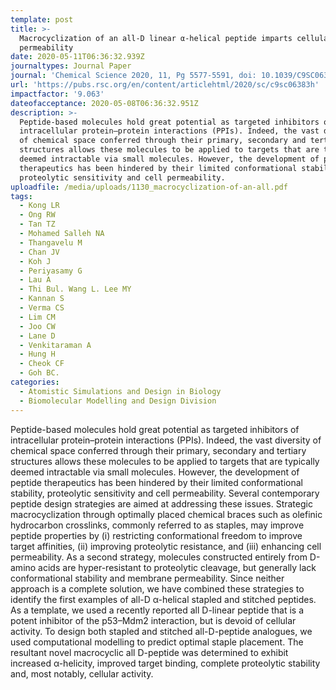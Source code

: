 ```yaml
---
template: post
title: >-
  Macrocyclization of an all-D linear α-helical peptide imparts cellular
  permeability
date: 2020-05-11T06:36:32.939Z
journaltypes: Journal Paper
journal: 'Chemical Science 2020, 11, Pg 5577-5591, doi: 10.1039/C9SC06383H'
url: 'https://pubs.rsc.org/en/content/articlehtml/2020/sc/c9sc06383h'
impactfactor: '9.063'
dateofacceptance: 2020-05-08T06:36:32.951Z
description: >-
  Peptide-based molecules hold great potential as targeted inhibitors of
  intracellular protein–protein interactions (PPIs). Indeed, the vast diversity
  of chemical space conferred through their primary, secondary and tertiary
  structures allows these molecules to be applied to targets that are typically
  deemed intractable via small molecules. However, the development of peptide
  therapeutics has been hindered by their limited conformational stability,
  proteolytic sensitivity and cell permeability. 
uploadfile: /media/uploads/1130_macrocyclization-of-an-all.pdf
tags:
  - Kong LR
  - Ong RW
  - Tan TZ
  - Mohamed Salleh NA
  - Thangavelu M
  - Chan JV
  - Koh J
  - Periyasamy G
  - Lau A
  - Thi Bul. Wang L. Lee MY
  - Kannan S
  - Verma CS
  - Lim CM
  - Joo CW
  - Lane D
  - Venkitaraman A
  - Hung H
  - Cheok CF
  - Goh BC.
categories:
  - Atomistic Simulations and Design in Biology
  - Biomolecular Modelling and Design Division
---
```

<!--StartFragment-->

Peptide-based molecules hold great potential as targeted inhibitors of intracellular protein–protein interactions (PPIs). Indeed, the vast diversity of chemical space conferred through their primary, secondary and tertiary structures allows these molecules to be applied to targets that are typically deemed intractable via small molecules. However, the development of peptide therapeutics has been hindered by their limited conformational stability, proteolytic sensitivity and cell permeability. Several contemporary peptide design strategies are aimed at addressing these issues. Strategic macrocyclization through optimally placed chemical braces such as olefinic hydrocarbon crosslinks, commonly referred to as staples, may improve peptide properties by (i) restricting conformational freedom to improve target affinities, (ii) improving proteolytic resistance, and (iii) enhancing cell permeability. As a second strategy, molecules constructed entirely from D-amino acids are hyper-resistant to proteolytic cleavage, but generally lack conformational stability and membrane permeability. Since neither approach is a complete solution, we have combined these strategies to identify the first examples of all-D α-helical stapled and stitched peptides. As a template, we used a recently reported all D-linear peptide that is a potent inhibitor of the p53–Mdm2 interaction, but is devoid of cellular activity. To design both stapled and stitched all-D-peptide analogues, we used computational modelling to predict optimal staple placement. The resultant novel macrocyclic all D-peptide was determined to exhibit increased α-helicity, improved target binding, complete proteolytic stability and, most notably, cellular activity.

<!--EndFragment-->
